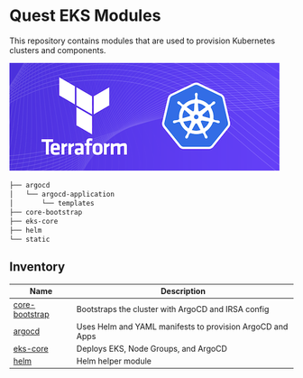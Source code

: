 # Quest EKS Modules
This repository contains modules that are used to provision Kubernetes clusters and components.

![Terraform Kubernetes](./static/terraform-kubernetes.png)

```
├── argocd
│   └── argocd-application
│       └── templates
├── core-bootstrap
├── eks-core
├── helm
└── static
```

## Inventory
| Name | Description |
|---|---|
| [core-bootstrap](./core-bootstrap/README.md) | Bootstraps the cluster with ArgoCD and IRSA config |
| [argocd](./argocd/README.md) | Uses Helm and YAML manifests to provision ArgoCD and Apps |
| [eks-core](./eks-core/README.md) | Deploys EKS, Node Groups, and ArgoCD |
| [helm](./helm/README.md) | Helm helper module |